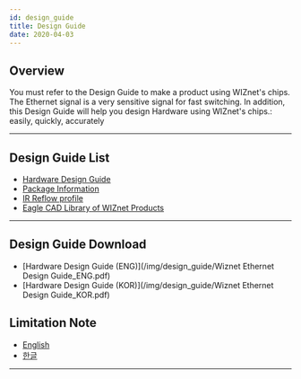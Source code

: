 ```yaml
---
id: design_guide
title: Design Guide
date: 2020-04-03
---
```



## Overview

You must refer to the Design Guide to make a product using WIZnet's
chips. The Ethernet signal is a very sensitive signal for fast
switching. In addition, this Design Guide will help you design Hardware
using WIZnet's chips.: easily, quickly, accurately

-----

## Design Guide List

  - [Hardware Design Guide](Hardware_Design_Guide.md)
  - [Package Information](Package_Information.md)
  - [IR Reflow profile](ir_reflow_profile)
  - [Eagle CAD Library of WIZnet Products](eagle_cad_library_of_wiznet_products)

-----
## Design Guide Download
  - [Hardware Design Guide (ENG)](/img/design_guide/Wiznet Ethernet Design Guide_ENG.pdf)
  - [Hardware Design Guide (KOR)](/img/design_guide/Wiznet Ethernet Design Guide_KOR.pdf)

## Limitation Note

  - [English](/img/design_guide/limitation_note_-_arp_problem_in_the_nlb_environment_-_english_0312_.pdf)
  - [한글](/img/design_guide/limitation_note_-_arp_problem_in_the_nlb_environment_-_korean_0312_.pdf)

-----
